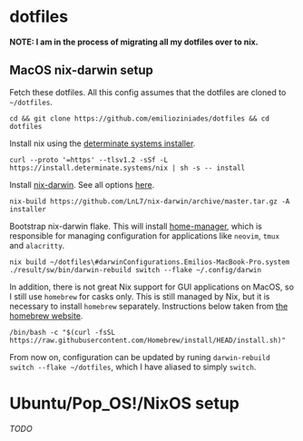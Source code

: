 # dotfiles

**NOTE: I am in the process of migrating all my dotfiles over to nix.**

## MacOS nix-darwin setup

Fetch these dotfiles. All this config assumes that the dotfiles are cloned to `~/dotfiles`.

```
cd && git clone https://github.com/emilioziniades/dotfiles && cd dotfiles
```

Install nix using the [determinate systems installer](https://github.com/DeterminateSystems/nix-installer).

```
curl --proto '=https' --tlsv1.2 -sSf -L https://install.determinate.systems/nix | sh -s -- install
```

Install [nix-darwin](http://daiderd.com/nix-darwin/). See all options [here](https://daiderd.com/nix-darwin/manual/index.html).

```
nix-build https://github.com/LnL7/nix-darwin/archive/master.tar.gz -A installer
```

Bootstrap nix-darwin flake. This will install [home-manager](https://nix-community.github.io/home-manager/index.html), which is responsible for managing configuration for applications like `neovim`, `tmux` and `alacritty`.

```
nix build ~/dotfiles\#darwinConfigurations.Emilios-MacBook-Pro.system
./result/sw/bin/darwin-rebuild switch --flake ~/.config/darwin
```

In addition, there is not great Nix support for GUI applications on MacOS, so I still use `homebrew` for casks only. This is still managed by Nix, but it is necessary to install `homebrew` separately. Instructions below taken from [the homebrew website](https://brew.sh/).

```
/bin/bash -c "$(curl -fsSL https://raw.githubusercontent.com/Homebrew/install/HEAD/install.sh)"
```

From now on, configuration can be updated by runing `darwin-rebuild switch --flake ~/dotfiles`, which I have aliased to simply `switch`.

# Ubuntu/Pop_OS!/NixOS setup

_TODO_

